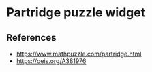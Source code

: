 # Partridge puzzle widget

## References

- https://www.mathpuzzle.com/partridge.html
- https://oeis.org/A381976
